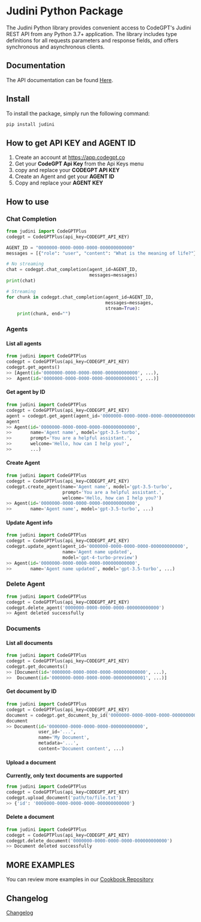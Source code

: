 
# Judini Python Package
The Judini Python library provides convenient access to CodeGPT's Judini REST API from any Python 3.7+ application. The library includes type definitions for all requests parameters and response fields, and offers synchronous and asynchronous clients.

## Documentation
The API documentation can be found [Here](https://developers.codegpt.co).

## Install
To install the package, simply run the following command:

```bash
pip install judini
```

## How to get API KEY and AGENT ID
1. Create an account at https://app.codegpt.co
2. Get your **CodeGPT Api Key** from the Api Keys menu
3. copy and replace your **CODEGPT API KEY**
4. Create an Agent and get your **AGENT ID**
5. Copy and replace your **AGENT KEY**

  
## How to use

### Chat Completion

```python
from judini import CodeGPTPlus
codegpt = CodeGPTPlus(api_key=CODEGPT_API_KEY)

AGENT_ID = "0000000-0000-0000-0000-000000000000"
messages = [{"role": "user", "content": "What is the meaning of life?"}]

# No streaming
chat = codegpt.chat_completion(agent_id=AGENT_ID,
                               messages=messages)
print(chat)

# Streaming
for chunk in codegpt.chat_completion(agent_id=AGENT_ID,
                                     messages=messages,
                                     stream=True):
    print(chunk, end="")
```

### Agents
#### List all agents
```python
from judini import CodeGPTPlus
codegpt = CodeGPTPlus(api_key=CODEGPT_API_KEY)
codegpt.get_agents()
>> [Agent(id='0000000-0000-0000-0000-000000000000', ...),
>>  Agent(id='0000000-0000-0000-0000-000000000001', ...)]
```

#### Get agent by ID
```python  
from judini import CodeGPTPlus
codegpt = CodeGPTPlus(api_key=CODEGPT_API_KEY)
agent = codegpt.get_agent(agent_id='0000000-0000-0000-0000-000000000000')
agent
>> Agent(id='0000000-0000-0000-0000-000000000000',
>>       name='Agent name', model='gpt-3.5-turbo',
>>       prompt='You are a helpful assistant.',
>>       welcome='Hello, how can I help you?',
>>       ...)
```

#### Create Agent
```python
from judini import CodeGPTPlus
codegpt = CodeGPTPlus(api_key=CODEGPT_API_KEY)
codegpt.create_agent(name='Agent name', model='gpt-3.5-turbo',
                     prompt='You are a helpful assistant.',
                     welcome='Hello, how can I help you?')
>> Agent(id='0000000-0000-0000-0000-000000000000',
>>       name='Agent name', model='gpt-3.5-turbo', ...)
```

#### Update Agent info
```python
from judini import CodeGPTPlus
codegpt = CodeGPTPlus(api_key=CODEGPT_API_KEY)
codegpt.update_agent(agent_id='0000000-0000-0000-0000-000000000000',
                     name='Agent name updated',
                     model='gpt-4-turbo-preview')
>> Agent(id='0000000-0000-0000-0000-000000000000',
>>       name='Agent name updated', model='gpt-3.5-turbo', ...)                    
```

### Delete Agent
```python
from judini import CodeGPTPlus
codegpt = CodeGPTPlus(api_key=CODEGPT_API_KEY)
codegpt.delete_agent('0000000-0000-0000-0000-000000000000')
>> Agent deleted successfully
```

### Documents
#### List all documents
```python
from judini import CodeGPTPlus
codegpt = CodeGPTPlus(api_key=CODEGPT_API_KEY)
codegpt.get_documents()
>> [Document(id='0000000-0000-0000-0000-000000000000', ...),
>>  Document(id='0000000-0000-0000-0000-000000000001', ...)]
```

#### Get document by ID
```python
from judini import CodeGPTPlus
codegpt = CodeGPTPlus(api_key=CODEGPT_API_KEY)
document = codegpt.get_document_by_id('0000000-0000-0000-0000-000000000000')
document
>> Document(id='0000000-0000-0000-0000-000000000000',
            user_id='...',
            name='My Document',
            metadata='...',
            content='Document content', ...)
```

#### Upload a document
**Currently, only text documents are supported**
```python	
from judini import CodeGPTPlus
codegpt = CodeGPTPlus(api_key=CODEGPT_API_KEY)
codegpt.upload_document('path/to/file.txt')
>> {'id': '0000000-0000-0000-0000-000000000000'}
```

#### Delete a document
```python
from judini import CodeGPTPlus
codegpt = CodeGPTPlus(api_key=CODEGPT_API_KEY)
codegpt.delete_document('0000000-0000-0000-0000-000000000000')
>> Document deleted successfully
```

## MORE EXAMPLES
You can review more examples in our [Cookbook Repository](https://github.com/judinilabs/cookbook/)

## Changelog
[Changelog](https://github.com/JudiniLabs/judini-python/blob/main/CHANGELOG.md)
